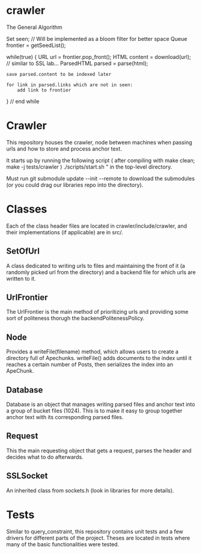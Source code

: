 # crawler


The General Algorithm


Set<URL> seen; // Will be implemented as a bloom filter for better space
Queue<URL> frontier = getSeedList();

while(true) {
	URL url = frontier.pop_front();
	HTML content = download(url); // similar to SSL lab...
	ParsedHTML parsed = parse(html);
	
	save parsed.content to be indexed later
	
	for link in parsed.links which are not in seen:
		add link to frontier
} // end while

# Crawler

This repository houses the crawler, node between machines when passing urls and how to store and process anchor text.

It starts up by running the following script ( after compiling with make clean; make -j tests/crawler ) ./scripts/start.sh " in the top-level directory.

Must run git submodule update --init --remote to download the submodules (or you could drag our libraries repo into the directory).

# Classes

Each of the class header files are located in crawler/include/crawler, and their implementations (if applicable) are in src/.

## SetOfUrl

A class dedicated to writing urls to files and maintaining the front of it (a randomly picked url from the directory) and a backend file for which urls are written to it.

## UrlFrontier

The UrlFrontier is the main method of prioritizing urls and providing some sort of politeness thorugh the backendPolitenessPolicy.

## Node

Provides a writeFile(filename) method, which allows users to create a directory full of Apechunks.  writeFile() adds documents to the index until it reaches a certain number of Posts, then serializes the index into an ApeChunk.

## Database

Database is an object that manages writing parsed files and anchor text into a group of bucket files (1024). This is to make it easy to group together anchor text with its corresponding parsed files.

## Request

This the main requesting object that gets a request, parses the header and decides what to do afterwards.

## SSLSocket

An inherited class from sockets.h (look in libraries for more details).

# Tests
Similar to query_constraint, this repository contains unit tests and a few drivers for different parts of the project. Theses are located in tests where many of the basic functionalities were tested.

